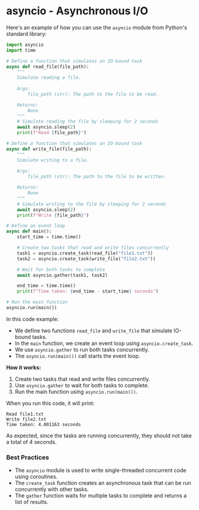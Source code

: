 # asyncio - Asynchronous I/O

Here's an example of how you can use the `asyncio` module from Python's standard library:

```python
import asyncio
import time

# Define a function that simulates an IO-bound task
async def read_file(file_path):
    """
    Simulate reading a file.
    
    Args:
        file_path (str): The path to the file to be read.

    Returns:
        None
    """
    # Simulate reading the file by sleeping for 2 seconds
    await asyncio.sleep(2)
    print(f"Read {file_path}")

# Define a function that simulates an IO-bound task
async def write_file(file_path):
    """
    Simulate writing to a file.
    
    Args:
        file_path (str): The path to the file to be written.

    Returns:
        None
    """
    # Simulate writing to the file by sleeping for 2 seconds
    await asyncio.sleep(2)
    print(f"Write {file_path}")

# Define an event loop
async def main():
    start_time = time.time()

    # Create two tasks that read and write files concurrently
    task1 = asyncio.create_task(read_file("file1.txt"))
    task2 = asyncio.create_task(write_file("file2.txt"))

    # Wait for both tasks to complete
    await asyncio.gather(task1, task2)

    end_time = time.time()
    print(f"Time taken: {end_time - start_time} seconds")

# Run the main function
asyncio.run(main())
```

In this code example:

*   We define two functions `read_file` and `write_file` that simulate IO-bound tasks.
*   In the `main` function, we create an event loop using `asyncio.create_task`.
*   We use `asyncio.gather` to run both tasks concurrently.
*   The `asyncio.run(main())` call starts the event loop.

**How it works:**

1.  Create two tasks that read and write files concurrently.
2.  Use `asyncio.gather` to wait for both tasks to complete.
3.  Run the main function using `asyncio.run(main())`.

When you run this code, it will print:

```
Read file1.txt
Write file2.txt
Time taken: 4.001163 seconds
```

As expected, since the tasks are running concurrently, they should not take a total of 4 seconds.

### Best Practices

*   The `asyncio` module is used to write single-threaded concurrent code using coroutines.
*   The `create_task` function creates an asynchronous task that can be run concurrently with other tasks.
*   The `gather` function waits for multiple tasks to complete and returns a list of results.
